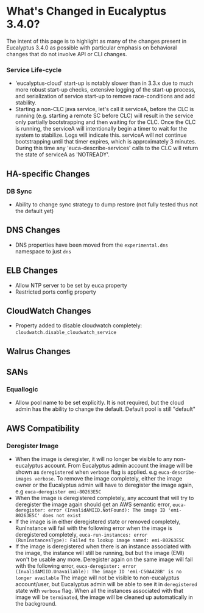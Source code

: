 # What's Changed in Eucalyptus 3.4.0?

The intent of this page is to highlight as many of the changes present in Eucalyptus 3.4.0 as possible with particular emphasis on behavioral changes that do not involve API or CLI changes.

### Service Life-cycle
* 'eucalyptus-cloud' start-up is notably slower than in 3.3.x due to much more robust start-up checks, extensive logging of the start-up process, and serialization of service start-up to remove race-conditions and add stability.
* Starting a non-CLC java service, let's call it serviceA, before the CLC is running (e.g. starting a remote SC before CLC) will result in the service only partially bootstrapping and then waiting for the CLC. Once the CLC is running, the serviceA will intentionally begin a timer to wait for the system to stabilize. Logs will indicate this. serviceA will not continue bootstrapping until that timer expires, which is approximately 3 minutes. During this time any 'euca-describe-services' calls to the CLC will return the state of serviceA as 'NOTREADY'.

## HA-specific Changes

### DB Sync
* Ability to change sync strategy to dump restore (not fully tested thus not the default yet)

## DNS Changes
* DNS properties have been moved from the ```experimental.dns``` namespace to just ```dns```

## ELB Changes
* Allow NTP server to be set by euca property
* Restricted ports config property

## CloudWatch Changes
* Property added to disable cloudwatch completely: ```cloudwatch.disable_cloudwatch_service```

## Walrus Changes

## SANs
### Equallogic
* Allow pool name to be set explicitly. It is not required, but the cloud admin has the ability to change the default. Default pool is still "default"

## AWS Compatibility
### Deregister Image
* When the image is deregister, it will no longer be visible to any non-eucalyptus account. From Eucalyptus admin account the image will be shown as ``deregistered`` when ``verbose`` flag is applied. e.g ``euca-describe-images verbose``. To remove the image completely, either the image owner or the Eucalyptus admin will have to deregister the image again, e.g ``euca-deregister emi-80263E5C``
* When the image is deregistered completely, any account that will try to deregister the image again should get an AWS semantic error,
``euca-deregister: error (InvalidAMIID.NotFound): The image ID 'emi-80263E5C' does not exist``
* If the image is in either deregistered state or removed completely, RunInstance will fail with the following error when the image is deregistered completely,
``euca-run-instances: error (RunInstancesType): Failed to lookup image named: emi-80263E5C``
* If the image is deregistered when there is an instance associated with the image, the instance will still be running, but but the image (EMI) won't be usable any more. Deregister again on the same image will fail with the following error,
``euca-deregister: error (InvalidAMIID.Unavailable): The image ID 'emi-C50A428B' is no longer available``
The image will not be visible to non-eucalyptus account/user, but Eucalyptus admin will be able to see it in ``deregistered`` state with ``verbose`` flag. When all the instances associated with that image will be ``terminated``, the image will be cleaned up automatically in the background.
